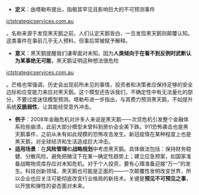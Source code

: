 - **定义**：由塔勒布提出，指极其罕见且影响巨大的不可预测事件​

[ictstrategicservices.com.au](https://www.ictstrategicservices.com.au/2017/07/14/113-fantastic-thinking-tools-from-farnam-street/#:~:text=17)

。名称来源于发现黑天鹅之前，人们认定天鹅皆白，一旦发现黑天鹅则颠覆认知。这类事件在事前几乎无人预料，但事后常被赋予解释。

- **意义**：黑天鹅提醒我们谦卑面对未知。因为**人类倾向于在看不到反例时武断认为某事绝无可能**，黑天鹅证明这种想法很危险​

[ictstrategicservices.com.au](https://www.ictstrategicservices.com.au/2017/07/14/113-fantastic-thinking-tools-from-farnam-street/#:~:text=Also%20popularized%20by%20Nassim%20Taleb%2C,antifragility%20spectrum%20rather)

。芒格也常强调，历史会出现前所未见的事情，投资者和决策者应保持足够的安全边际和应变能力来应对黑天鹅。这个模型还告诉我们，不确定性中有无法量化的部分，不要过度迷信模型预测。塔勒布进一步指出，与其费力预测黑天鹅，不如提升系统**反脆弱性**，让其能经受意外冲击。

- **例子**：2008年金融危机对许多人来说是黑天鹅——次贷危机引发整个金融体系险些崩溃，此前大部分模型未曾料到房价会全美下跌。911恐怖袭击也是黑天鹅事件，之前从未有如此规模的恐怖攻击发生。新冠疫情在某种程度上也是黑天鹅，对全球经济和生活造成巨大冲击。
- **适用场景**：在**风险管理**和**战略规划**中考虑黑天鹅。具体做法包括：保持财务稳健、分散风险，避免把赌注下在某一确定性趋势上；建立应急预案，如国家准备战略物资库存应对未知危机。对于个人投资，要有心理准备迎接“万一”的发生。科技创新领域，黑天鹅也可能是正面的——一次颠覆性发明改变世界，所以企业也应关注可能彻底改变行业格局的新技术。关键是**预见不可预见之事**，以开放和弹性的姿态面对未来。